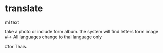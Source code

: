 # translate
ml text 

take a photo or include form album. the system will find letters form image
#-> All languages  change to thai language only

#for Thais.

